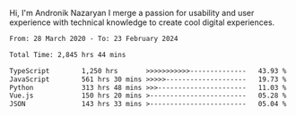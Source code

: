 Hi, I'm Andronik Nazaryan
I merge a passion for usability and user experience with technical knowledge to create cool digital experiences.


<!--START_SECTION:waka-->

```txt
From: 28 March 2020 - To: 23 February 2024

Total Time: 2,845 hrs 44 mins

TypeScript        1,250 hrs       >>>>>>>>>>>--------------   43.93 %
JavaScript        561 hrs 30 mins >>>>>--------------------   19.73 %
Python            313 hrs 48 mins >>>----------------------   11.03 %
Vue.js            150 hrs 20 mins >------------------------   05.28 %
JSON              143 hrs 33 mins >------------------------   05.04 %
```

<!--END_SECTION:waka-->
